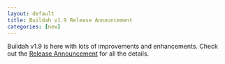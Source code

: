 ```yaml
---
layout: default
title: Buildah v1.9 Release Announcement
categories: [new]
---
```

Buildah v1.9 is here with lots of improvements and enhancements.  Check out the [Release Announcement](https://buildah.io/releases/2019/06/25/Buildah-version-v1.9.html) for all the details.
